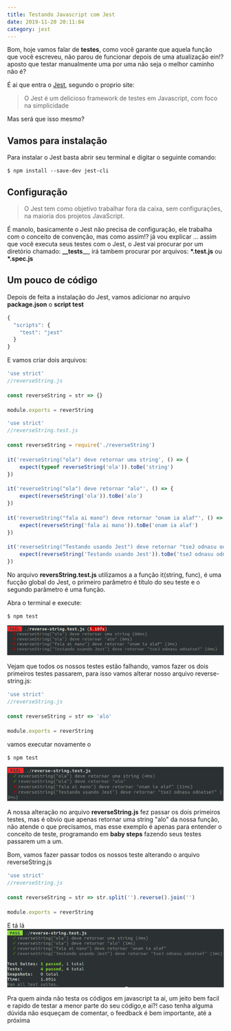 ```yaml
---
title: Testando Javascript com Jest
date: 2019-11-20 20:11:84
category: jest
---
```

Bom, hoje vamos falar de **testes**, como você garante que aquela função que você escreveu, não parou de funcionar depois de uma atualização ein!? aposto que testar manualmente uma por uma não seja o melhor caminho não é?

É ai que entra o [Jest](https://jestjs.io/), segundo o proprio site:
> O Jest é um delicioso framework de testes em Javascript, com foco na simplicidade

Mas será que isso mesmo?

## Vamos para instalação
Para instalar o Jest basta abrir seu terminal e digitar o seguinte comando:
```shel
$ npm install --save-dev jest-cli
```

## Configuração
>O Jest tem como objetivo trabalhar fora da caixa, sem configurações, na maioria dos projetos JavaScript.

É manolo, basicamente o Jest não precisa de configuração, ele trabalha com o conceito de convenção, mas como assim!? já vou explicar ... assim que você executa seus testes com o Jest, o Jest vai procurar por um diretório chamado: **__tests**__, irá tambem procurar por arquivos: **\*.test.js** ou **\*.spec.js**

## Um pouco de código

Depois de feita a instalação do Jest, vamos adicionar no arquivo **package.json** o **script test**

```js
{
  "scripts": {
    "test": "jest"
  }
}
```

E vamos criar dois arquivos:
```js
'use strict'
//reverseString.js

const reverseString = str => {}

module.exports = reverString
```

```js
'use strict'
//reverseString.test.js

const reverseString = require('./reverseString')

it('reverseString("ola") deve retornar uma string', () => {
    expect(typeof reverseString('ola')).toBe('string')
})

it('reverseString("ola") deve retornar "alo"', () => {
    expect(reverseString('ola')).toBe('alo')
})

it('reverseString("fala ai mano") deve retornar "onam ia alaf"', () => {
    expect(reverseString('fala ai mano')).toBe('onam ia alaf')
})

it('reverseString("Testando usando Jest") deve retornar "tseJ odnasu odnatseT"', () => {
    expect(reverseString('Testando usando Jest')).toBe('tseJ odnasu odnatseT')
})

```
No arquivo **reversString.test.js** utilizamos a a função it(string, func), é uma fucção global do Jest, o primeiro parâmetro é título do seu teste e o segundo parâmetro é uma função.

Abra o terminal e execute:
```
$ npm test
```
![](./images/tests-failed.png)

Vejam que todos os nossos testes estão falhando, vamos fazer os dois primeiros testes passarem, para isso vamos alterar nosso arquivo reverse-string.js:

```js
'use strict'
//reverseString.js

const reverseString = str => 'alo'

module.exports = reverString
```

vamos executar novamente o
```
$ npm test
```

![](./images/two-tests-passed.png)

A nossa alteração no arquivo **reverseString.js** fez passar os dois primeiros testes, mas é obvio que apenas retornar uma string "alo" da nossa função, não atende o que precisamos, mas esse exemplo é apenas para entender o conceito de teste, programando em **baby steps** fazendo seus testes passarem um a um.

Bom, vamos fazer passar todos os nossos teste alterando o arquivo reverseString.js

```js
'use strict'
//reverseString.js

const reverseString = str => str.split('').reverse().join('')

module.exports = reverString
```

E tá lá
![](./images/all-tests-passed.png)

Pra quem ainda não testa os códigos em javascript ta ai, um jeito bem facil e rapido de testar a menor parte do seu código,e ai?! caso tenha alguma dúvida não esqueçam de comentar, o feedback é bem importante, até a próxima

